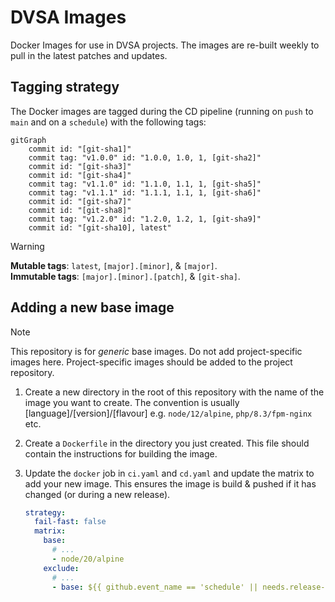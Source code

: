 # DVSA Images
Docker Images for use in DVSA projects. The images are re-built weekly to pull in the latest patches and updates.

## Tagging strategy

The Docker images are tagged during the CD pipeline (running on `push` to `main` and on a `schedule`) with the following tags:

```mermaid
gitGraph
    commit id: "[git-sha1]"
    commit tag: "v1.0.0" id: "1.0.0, 1.0, 1, [git-sha2]"
    commit id: "[git-sha3]"
    commit id: "[git-sha4]"
    commit tag: "v1.1.0" id: "1.1.0, 1.1, 1, [git-sha5]"
    commit tag: "v1.1.1" id: "1.1.1, 1.1, 1, [git-sha6]"
    commit id: "[git-sha7]"
    commit id: "[git-sha8]"
    commit tag: "v1.2.0" id: "1.2.0, 1.2, 1, [git-sha9]"
    commit id: "[git-sha10], latest"
```

> [!WARNING]  
> **Mutable tags**: `latest`, `[major].[minor]`, & `[major]`.  
> **Immutable tags**: `[major].[minor].[patch]`, & `[git-sha]`.

## Adding a new base image

> [!NOTE]  
> This repository is for _generic_ base images. Do not add project-specific images here. Project-specific images should be added to the project repository.

1. Create a new directory in the root of this repository with the name of the image you want to create. The convention is usually [language]/[version]/[flavour] e.g. `node/12/alpine`, `php/8.3/fpm-nginx` etc.

2. Create a `Dockerfile` in the directory you just created. This file should contain the instructions for building the image.

3. Update the `docker` job in `ci.yaml` and `cd.yaml` and update the matrix to add your new image. This ensures the image is build & pushed if it has changed (or during a new release).
    ```yaml
    strategy:
      fail-fast: false
      matrix:
        base:
          # ...
          - node/20/alpine
        exclude:
          # ...
          - base: ${{ github.event_name == 'schedule' || needs.release-please.outputs.release_created || contains(needs.orchestrator.outputs.changed-directories, 'node/20/alpine') && 'ignored' || 'node/20/alpine' }}
    ```
